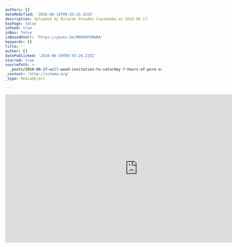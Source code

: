 ```yaml
---
authors: []
dateModified: '2016-06-19T09:55:15.415Z'
description: Uploaded by Ricardo Posadas Cuyubamba on 2016-06-17.
hasPage: false
inFeed: true
inNav: false
isBasedOnUrl: 'https://youtu.be/M6N3OF6MmRA'
keywords: []
title: ''
author: []
datePublished: '2016-06-19T09:55:26.225Z'
starred: true
sourcePath: >-
  _posts/2016-06-17-will-wood-invitation-to-saturday-7-hours-of-pure-value-webca.md
_context: 'http://schema.org'
_type: MediaObject

---
```

<iframe src="https://cdn.embedly.com/widgets/media.html?src=https://www.youtube.com/embed/M6N3OF6MmRA?feature=oembed&amp;url=http://www.youtube.com/watch?v=M6N3OF6MmRA&amp;image=https://i.ytimg.com/vi/M6N3OF6MmRA/hqdefault.jpg&amp;key=b7d04c9b404c499eba89ee7072e1c4f7&amp;type=text/html&amp;schema=youtube" width="854" height="480" scrolling="no" frameborder="0" allowfullscreen="" style=""></iframe>
